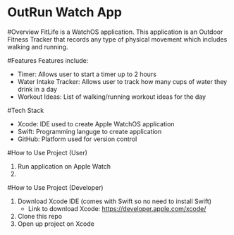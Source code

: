# OutRun Watch App

#Overview
FitLife is a WatchOS application. This application is an Outdoor Fitness Tracker that records any type of physical movement which includes 
walking and running.

#Features
Features include:
- Timer: Allows user to start a timer up to 2 hours
- Water Intake Tracker: Allows user to track how many cups of water they drink in a day
- Workout Ideas: List of walking/running workout ideas for the day

#Tech Stack
- Xcode: IDE used to create Apple WatchOS application
- Swift: Programming languge to create application
- GitHub: Platform used for version control 

#How to Use Project (User)
1. Run application on Apple Watch
2. 

#How to Use Project (Developer)
1. Download Xcode IDE (comes with Swift so no need to install Swift)
    - Link to download Xcode: https://developer.apple.com/xcode/
2. Clone this repo 
3. Open up project on Xcode


